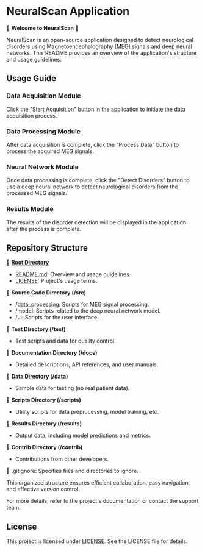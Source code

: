 # NeuralScan Application

🧠 **Welcome to NeuralScan** 🧠

NeuralScan is an open-source application designed to detect neurological disorders using Magnetoencephalography (MEG) signals and deep neural networks. This README provides an overview of the application's structure and usage guidelines.

## Usage Guide

### Data Acquisition Module

Click the "Start Acquisition" button in the application to initiate the data acquisition process.

### Data Processing Module

After data acquisition is complete, click the "Process Data" button to process the acquired MEG signals.

### Neural Network Module

Once data processing is complete, click the "Detect Disorders" button to use a deep neural network to detect neurological disorders from the processed MEG signals.

### Results Module

The results of the disorder detection will be displayed in the application after the process is complete.

## Repository Structure

📂 **[Root Directory](https://github.com/reworkd/AgentGPT/tree/main/.github)**

- [README.md](https://github.com/reworkd/AgentGPT/edit/main/README.md): Overview and usage guidelines.
- [LICENSE](https://github.com/suntzu22/NeuralScan/blob/main/LICENSE): Project's usage terms.

📂 **Source Code Directory (/src)**

- /data_processing: Scripts for MEG signal processing.
- /model: Scripts related to the deep neural network model.
- /ui: Scripts for the user interface.

📂 **Test Directory (/test)**

- Test scripts and data for quality control.

📂 **Documentation Directory (/docs)**

- Detailed descriptions, API references, and user manuals.

📂 **Data Directory (/data)**

- Sample data for testing (no real patient data).

📂 **Scripts Directory (/scripts)**

- Utility scripts for data preprocessing, model training, etc.

📂 **Results Directory (/results)**

- Output data, including model predictions and metrics.

📂 **Contrib Directory (/contrib)**

- Contributions from other developers.

📄 .gitignore: Specifies files and directories to ignore.

This organized structure ensures efficient collaboration, easy navigation, and effective version control.

For more details, refer to the project's documentation or contact the support team.

## License

This project is licensed under [LICENSE](https://github.com/suntzu22/NeuralScan/blob/main/LICENSE). See the LICENSE file for details.



